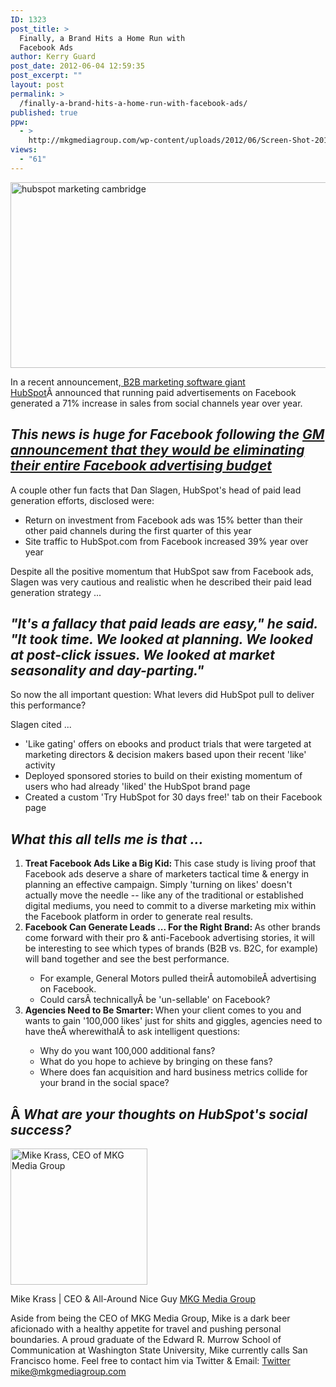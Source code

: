 ```yaml
---
ID: 1323
post_title: >
  Finally, a Brand Hits a Home Run with
  Facebook Ads
author: Kerry Guard
post_date: 2012-06-04 12:59:35
post_excerpt: ""
layout: post
permalink: >
  /finally-a-brand-hits-a-home-run-with-facebook-ads/
published: true
ppw:
  - >
    http://mkgmediagroup.com/wp-content/uploads/2012/06/Screen-Shot-2012-06-04-at-12.48.04-PM.png
views:
  - "61"
---
```

<img class="aligncenter size-full wp-image-1324" title="facebook ads for hubspot marketing" src="http://mkgmediagroup.com/wp-content/uploads/2012/06/Screen-Shot-2012-06-04-at-12.48.04-PM.png" alt="hubspot marketing cambridge" width="566" height="297" />

In a recent announcement,<a href="http://www.clickz.com/clickz/news/2181962/b2b-brand-facebook-ads-drove-sales" target="_blank"> B2B marketing software giant HubSpot</a>Â announced that running paid advertisements on Facebook generated a 71% increase in sales from social channels year over year.
<h2><em>This news is huge for Facebook following the <a href="http://www.businessweek.com/articles/2012-05-22/why-gm-and-others-fail-with-facebook-ads" target="_blank">GM announcement that they would be eliminating their entire Facebook advertising budget</a></em></h2>
A couple other fun facts that Dan Slagen, HubSpot's head of paid lead generation efforts, disclosed were:
<ul>
	<li>Return on investment from Facebook ads was 15% better than their other paid channels during the first quarter of this year</li>
	<li>Site traffic to HubSpot.com from Facebook increased 39% year over year</li>
</ul>
Despite all the positive momentum that HubSpot saw from Facebook ads, Slagen was very cautious and realistic when he described their paid lead generation strategy ...
<h2 style="text-align: left;"><em>"It's a fallacy that paid leads are easy," he said. "It took time. We looked at planning. We looked at post-click issues. We looked at market seasonality and day-parting."</em></h2>
So now the all important question: What levers did HubSpot pull to deliver this performance?

Slagen cited ...
<ul>
	<li>'Like gating' offers on ebooks and product trials that were targeted at marketing directors &amp; decision makers based upon their recent 'like' activity</li>
	<li>Deployed sponsored stories to build on their existing momentum of users who had already 'liked' the HubSpot brand page</li>
	<li>Created a custom 'Try HubSpot for 30 days free!' tab on their Facebook page</li>
</ul>
<h2><em>What this all tells me is that ...</em></h2>
<ol>
	<li><strong>Treat Facebook Ads Like a Big Kid: </strong>This case study is living proof that Facebook ads deserve a share of marketers tactical time &amp; energy in planning an effective campaign. Simply 'turning on likes' doesn't actually move the needle -- like any of the traditional or established digital mediums, you need to commit to a diverse marketing mix within the Facebook platform in order to generate real results.</li>
	<li><strong>Facebook Can Generate Leads ... For the Right Brand: </strong>As other brands come forward with their pro &amp; anti-Facebook advertising stories, it will be interesting to see which types of brands (B2B vs. B2C, for example) will band together and see the best performance.</li>
<ul>
	<li>For example, General Motors pulled theirÂ automobileÂ advertising on Facebook.</li>
	<li>Could carsÂ technicallyÂ be 'un-sellable' on Facebook?</li>
</ul>
	<li><strong>Agencies Need to Be Smarter: </strong>When your client comes to you and wants to gain '100,000 likes' just for shits and giggles, agencies need to have theÂ wherewithalÂ to ask intelligent questions:</li>
</ol>
<ul>
<ul>
	<li>Why do you want 100,000 additional fans?</li>
	<li>What do you hope to achieve by bringing on these fans?</li>
	<li>Where does fan acquisition and hard business metrics collide for your brand in the social space?</li>
</ul>
</ul>
<h2>Â <em>What are your thoughts on HubSpot's social success?</em></h2>

<img src="http://mkgmediagroup.com/wp-content/uploads/2011/08/mk_median_bw_head.jpeg" alt="Mike Krass, CEO of MKG Media Group" width="219" height="218" class="alignleft size-full wp-image-1794" />

<span itemprop="jobTitle">Mike Krass | CEO & All-Around Nice Guy</span>
<a href="http://www.mkgmediagroup.com" itemprop="url">MKG Media Group</a>
</span>

Aside from being the CEO of MKG Media Group, Mike is a dark beer aficionado with a healthy appetite for travel and pushing personal boundaries. A proud graduate of the Edward R. Murrow School of Communication at Washington State University, Mike currently calls San Francisco home. Feel free to contact him via Twitter & Email:
<a href="http://www.twitter.com/mikekrass" itemprop="url">Twitter</a>
<a href="mailto:mike@mkgmediagroup.com" itemprop="email">mike@mkgmediagroup.com</a>
</div>